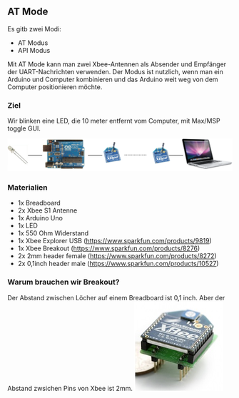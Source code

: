## AT Mode

Es gitb zwei Modi:
- AT Modus
- API Modus

Mit AT Mode kann man zwei Xbee-Antennen als Absender und Empfänger der UART-Nachrichten verwenden.
Der Modus ist nutzlich, wenn man ein Arduino und Computer kombinieren und das Arduino weit weg von dem Computer positionieren möchte.

### Ziel
Wir blinken eine LED, die 10 meter entfernt vom Computer, mit Max/MSP toggle GUI.

![Diagram](img/diagram.png)

### Materialien

* 1x Breadboard
* 2x Xbee S1 Antenne 
* 1x Arduino Uno
* 1x LED
* 1x 550 Ohm Widerstand
* 1x Xbee Explorer USB (https://www.sparkfun.com/products/9819)
* 1x Xbee Breakout (https://www.sparkfun.com/products/8276)
* 2x 2mm header female (https://www.sparkfun.com/products/8272)
* 2x 0,1inch header male (https://www.sparkfun.com/products/10527)

### Warum brauchen wir Breakout?

Der Abstand zwischen Löcher auf einem Breadboard ist 0,1 inch. Aber der Abstand zwsichen Pins von Xbee ist 2mm.
![Diagram](img/xbee_mit_bo.jpg)


